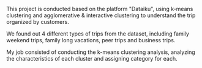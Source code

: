 This project is conducted based on the platform "Dataiku", using k-means clustering and agglomerative & interactive clustering to understand the trip organized by customers.

We found out 4 different types of trips from the dataset, including family weekend trips, family long vacations, peer trips and business trips.

My job consisted of conducting the k-means clustering analysis, analyzing the characteristics of each cluster and assigning category for each.